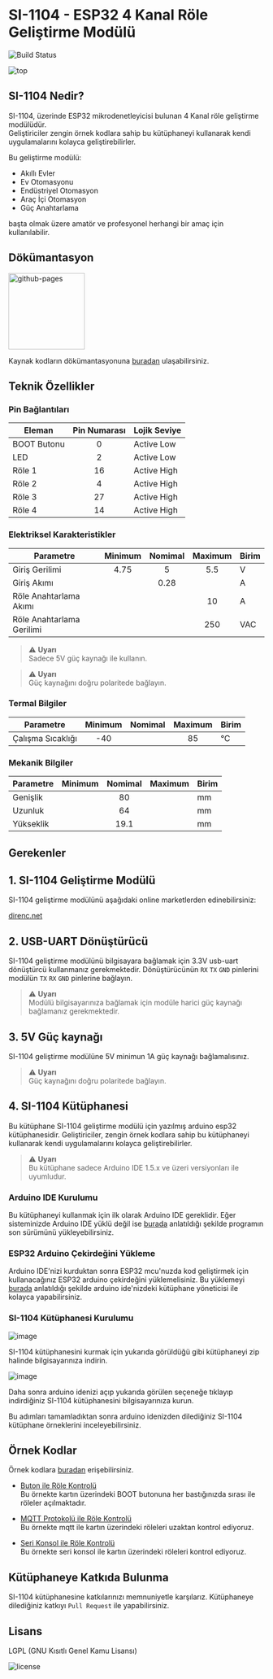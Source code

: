 # SI-1104 - ESP32 4 Kanal Röle Geliştirme Modülü

![Build Status](https://github.com/diodeiot/DiodeIoT_SI-1104/workflows/Arduino%20Library%20CI/badge.svg)

![top](https://user-images.githubusercontent.com/111313342/184736053-74586f82-7117-478b-9c03-7302644e917f.png)

## SI-1104 Nedir?
SI-1104, üzerinde ESP32 mikrodenetleyicisi bulunan 4 Kanal röle geliştirme modülüdür. \
Geliştiriciler zengin örnek kodlara sahip bu kütüphaneyi kullanarak kendi uygulamalarını kolayca geliştirebilirler.

Bu geliştirme modülü:

* Akıllı Evler
* Ev Otomasyonu
* Endüstriyel Otomasyon
* Araç İçi Otomasyon
* Güç Anahtarlama

başta olmak üzere amatör ve profesyonel herhangi bir amaç için kullanılabilir.

## Dökümantasyon
[<img alt="github-pages" width="150px" src="https://user-images.githubusercontent.com/100811304/184258420-58ed4a45-29ce-4329-9260-c54ae8973690.png" />](https://diodeiot.github.io/DiodeIoT_SI-1104)

Kaynak kodların dökümantasyonuna [buradan](https://diodeiot.github.io/DiodeIoT_SI-1104) ulaşabilirsiniz.

## Teknik Özellikler

### Pin Bağlantıları

Eleman | Pin Numarası | Lojik Seviye
-- | :--: | --
BOOT Butonu | 0 | Active Low
LED | 2 | Active Low
Röle 1 | 16 | Active High
Röle 2 | 4 | Active High
Röle 3 | 27 | Active High
Röle 4 | 14 | Active High

### Elektriksel Karakteristikler

Parametre | Minimum | Nomimal | Maximum | Birim
-- | :--: | :--: | :--: | --
Giriş Gerilimi | 4.75 | 5 | 5.5 | V
Giriş Akımı | | 0.28 | | A
Röle Anahtarlama Akımı | | | 10 | A
Röle Anahtarlama Gerilimi | | | 250 | VAC

> :warning: **Uyarı**\
> Sadece 5V güç kaynağı ile kullanın.

> :warning: **Uyarı**\
> Güç kaynağını doğru polaritede bağlayın.

### Termal Bilgiler

Parametre | Minimum | Nomimal | Maximum | Birim
-- | :--: | :--: | :--: | --
Çalışma Sıcaklığı | -40 | | 85 | °C

### Mekanik Bilgiler

Parametre | Minimum | Nomimal | Maximum | Birim
-- | :--: | :--: | :--: | --
Genişlik | | 80 | | mm
Uzunluk | | 64 | | mm
Yükseklik | | 19.1 | | mm

## Gerekenler

## 1. SI-1104 Geliştirme Modülü
SI-1104 geliştirme modülünü aşağıdaki online marketlerden edinebilirsiniz:

[direnc.net](https://www.direnc.net/)

## 2. USB-UART Dönüştürücü
SI-1104 geliştirme modülünü bilgisayara bağlamak için 3.3V usb-uart dönüştürcü kullanmanız gerekmektedir. 
Dönüştürücünün `RX` `TX` `GND` pinlerini modülün `TX` `RX` `GND` pinlerine bağlayın.

> :warning: **Uyarı**\
> Modülü bilgisayarınıza bağlamak için modüle harici güç kaynağı bağlamanız gerekmektedir.

## 3. 5V Güç kaynağı
SI-1104 geliştirme modülüne 5V minimun 1A güç kaynağı bağlamalısınız.

> :warning: **Uyarı**\
> Güç kaynağını doğru polaritede bağlayın.

## 4. SI-1104 Kütüphanesi
Bu kütüphane SI-1104 geliştirme modülü için yazılmış arduino esp32 kütüphanesidir. Geliştiriciler, zengin örnek kodlara sahip bu kütüphaneyi kullanarak kendi uygulamalarını kolayca geliştirebilirler.

> :warning: **Uyarı**\
> Bu kütüphane sadece Arduino IDE 1.5.x ve üzeri versiyonları ile uyumludur.

### Arduino IDE Kurulumu
Bu kütüphaneyi kullanmak için ilk olarak Arduino IDE gereklidir. Eğer sisteminizde Arduino IDE yüklü değil ise [burada](https://www.arduino.cc/en/software) anlatıldığı şekilde programın son sürümünü yükleyebilirsiniz.

### ESP32 Arduino Çekirdeğini Yükleme
Arduino IDE'nizi kurduktan sonra ESP32 mcu'nuzda kod geliştirmek için kullanacağınız ESP32 arduino çekirdeğini yüklemelisiniz. Bu yüklemeyi [burada](https://docs.espressif.com/projects/arduino-esp32/en/latest/installing.html) anlatıldığı şekilde arduino ide'nizdeki kütüphane yöneticisi ile kolayca yapabilirsiniz.

### SI-1104 Kütüphanesi Kurulumu

![image](https://user-images.githubusercontent.com/111313342/184738426-d91e421b-248a-4407-a873-3f6d916bcac8.png)

SI-1104 kütüphanesini kurmak için yukarıda görüldüğü gibi kütüphaneyi zip halinde bilgisayarınıza indirin.

![image](https://user-images.githubusercontent.com/111313342/184737637-841fc44f-8a3c-41ec-81a3-65842ae8a2f9.png)

Daha sonra arduino idenizi açıp yukarıda görülen seçeneğe tıklayıp indirdiğiniz SI-1104 kütüphanesini bilgisayarınıza kurun.

Bu adımları tamamladıktan sonra arduino idenizden dilediğiniz SI-1104 kütüphane örneklerini inceleyebilirsiniz.

## Örnek Kodlar
Örnek kodlara [buradan](./examples) erişebilirsiniz.

* [Buton ile Röle Kontrolü](./examples/button_relay_control/button_relay_control.ino) \
Bu örnekte kartın üzerindeki BOOT butonuna her bastığınızda sırası ile röleler açılmaktadır.

* [MQTT Protokolü ile Röle Kontrolü](./examples/mqtt_relay_control/mqtt_relay_control.ino) \
Bu örnekte mqtt ile kartın üzerindeki röleleri uzaktan kontrol ediyoruz.

* [Seri Konsol ile Röle Kontrolü](./examples/serial_terminal_relay_control/serial_terminal_relay_control.ino) \
Bu örnekte seri konsol ile kartın üzerindeki röleleri kontrol ediyoruz.

## Kütüphaneye Katkıda Bulunma
SI-1104 kütüphanesine katkılarınızı memnuniyetle karşılarız.
Kütüphaneye dilediğiniz katkıyı `Pull Request` ile yapabilirsiniz.

## Lisans
LGPL (GNU Kısıtlı Genel Kamu Lisansı)

![license](https://upload.wikimedia.org/wikipedia/commons/thumb/3/3b/LGPLv3_Logo.svg/200px-LGPLv3_Logo.svg.png)

